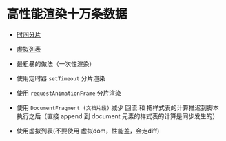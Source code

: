 # 高性能渲染十万条数据

- [时间分片](https://mp.weixin.qq.com/s/-UHOsR26jnnogHqPfPM0rQ)
- [虚拟列表](https://mp.weixin.qq.com/s/8uttkBw-dwYXsybKePQ3nA)


- 最粗暴的做法（一次性渲染）
- 使用定时器 `setTimeout` 分片渲染
- 使用 `requestAnimationFrame` 分片渲染
- 使用 `DocumentFragment (文档片段)` 减少 回流 和 把样式表的计算推迟到脚本执行之后（直接 append 到 document 元素的样式表的计算是同步发生的）
- 使用虚拟列表(不要使用 虚拟dom，性能差，会走diff)


